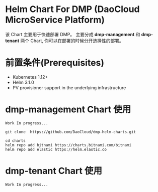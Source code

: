 # Helm Chart For DMP (DaoCloud MicroService Platform)

该 Chart 主要用于快速部署 DMP。
主要分成 **dmp-management**  和 **dmp-tenant** 两个 Chart, 你可以在部署的时候分开选择性的部署。
# 前置条件(Prerequisites)
- Kubernetes 1.12+
- Helm 3.1.0
- PV provisioner support in the underlying infrastructure



# dmp-management Chart 使用
```Work In progress...```
```shell
git clone  https://github.com/DaoCloud/dmp-helm-charts.git

cd charts
helm repo add bitnami https://charts.bitnami.com/bitnami
helm repo add elastic https://helm.elastic.co

```

# dmp-tenant Chart 使用
```Work In progress...```
